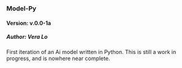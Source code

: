 ### Model-Py
#### Version: v.0.0-1a
##### Author: Vera Lo

First iteration of an Ai model written in Python.
This is still a work in progress, and is nowhere near complete.
